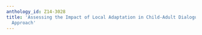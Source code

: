 ```yaml
---
anthology_id: Z14-3028
title: 'Assessing the Impact of Local Adaptation in Child-Adult Dialogue: A Recurrence-Quantificational
  Approach'
---
```

